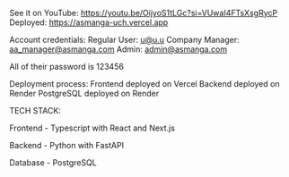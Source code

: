 See it on YouTube: https://youtu.be/OijyoS1tLGc?si=VUwaI4FTsXsgRycP
Deployed: https://asmanga-uch.vercel.app

Account credentials:
Regular User: u@u.u
Company Manager: aa_manager@asmanga.com
Admin: admin@asmanga.com

All of their password is 123456

Deployment process:
Frontend deployed on Vercel
Backend deployed on Render
PostgreSQL deployed on Render

TECH STACK:

Frontend - Typescript with React and Next.js

Backend - Python with FastAPI

Database - PostgreSQL
